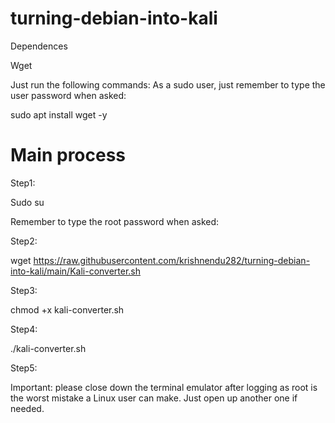# turning-debian-into-kali
Dependences 

Wget

Just run the following commands:
As a sudo user, just remember to type the user password when asked:

sudo apt install wget -y

# Main process

Step1:

Sudo su

Remember to type the root password when asked:

Step2:

wget https://raw.githubusercontent.com/krishnendu282/turning-debian-into-kali/main/Kali-converter.sh

Step3:

chmod +x kali-converter.sh

Step4:

./kali-converter.sh

Step5:

Important: please close down the terminal emulator after logging as root is the worst mistake a Linux user can make.
Just open up another one if needed.
